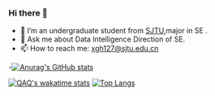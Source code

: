 ### Hi there 👋


- 🌱 I’m an undergraduate student from [SJTU](http://en.sjtu.edu.cn/),major in SE  .
- 💬 Ask me about Data Intelligence Direction of SE.
- 📫 How to reach me: xgh127@sjtu.edu.cn

-[![Anurag's GitHub stats](https://github-readme-stats.vercel.app/api?username=xgh127&show_icons=true&theme=radical)](https://github.com/anuraghazra/github-readme-stats)


[![QAQ's wakatime stats](https://github-readme-stats.vercel.app/api/wakatime?username=xgh127&theme=radical)](https://github.com/anuraghazra/github-readme-stats)
[![Top Langs](https://github-readme-stats.vercel.app/api/top-langs/?username=xgh127)](https://github.com/anuraghazra/github-readme-stats)